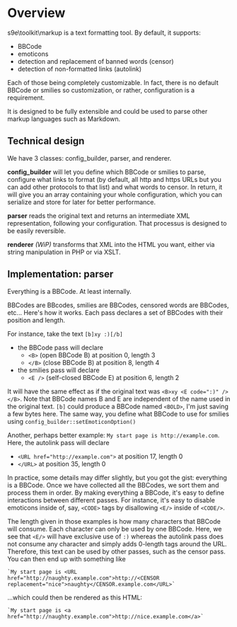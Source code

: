 Overview
========

s9e\toolkit\markup is a text formatting tool. By default, it supports:

 * BBCode
 * emoticons
 * detection and replacement of banned words (censor)
 * detection of non-formatted links (autolink)

Each of those being completely customizable. In fact, there is no default BBCode or smilies so customization, or rather, configuration is a requirement.

It is designed to be fully extensible and could be used to parse other markup languages such as Markdown.


Technical design
----------------
We have 3 classes: config_builder, parser, and renderer.

**config_builder** will let you define which BBCode or smilies to parse, configure what links to format (by default, all http and https URLs but you can add other protocols to that list) and what words to censor. In return, it will give you an array containing your whole configuration, which you can serialize and store for later for better performance.

**parser** reads the original text and returns an intermediate XML representation, following your configuration. That processus is designed to be easily reversible.

**renderer** *(WiP)* transforms that XML into the HTML you want, either via string manipulation in PHP or via XSLT.


Implementation: parser
----------------------
Everything is a BBCode. At least internally.

BBCodes are BBcodes, smilies are BBCodes, censored words are BBCodes, etc... Here's how it works. Each pass declares a set of BBCodes with their position and length.

For instance, take the text `[b]xy :)[/b]`

 * the BBCode pass will declare
   + `<B>` (open BBCode B) at position 0, length 3
   + `</B>` (close BBCode B) at position 8, length 4
 * the smilies pass will declare
   + `<E />` (self-closed BBCode E) at position 6, length 2

It will have the same effect as if the original text was `<B>xy <E code=":)" /></B>`. Note that BBCode names B and E are independent of the name used in the original text. `[b]` could produce a BBCode named `<BOLD>`, I'm just saving a few bytes here. The same way, you define what BBCode to use for smilies using `config_builder::setEmoticonOption()`

Another, perhaps better example: `My start page is http://example.com`. Here, the autolink pass will declare

  * `<URL href="http://example.com">` at position 17, length 0
  * `</URL>` at position 35, length 0

In practice, some details may differ slightly, but you got the gist: everything is a BBCode. Once we have collected all the BBCodes, we sort them and process them in order. By making everything a BBCode, it's easy to define interactions between different passes. For instance, it's easy to disable emoticons inside of, say, `<CODE>` tags by disallowing `<E/>` inside of `<CODE/>`.

The length given in those examples is how many characters that BBCode will consume. Each character can only be used by one BBCode. Here, we see that `<E/>` will have exclusive use of `:)` whereas the autolink pass does not consume any character and simply adds 0-length tags around the URL. Therefore, this text can be used by other passes, such as the censor pass. You can then end up with something like

	`My start page is <URL href="http://naughty.example.com">http://<CENSOR replacement="nice">naughty</CENSOR.example.com</URL>`

...which could then be rendered as this HTML:

	`My start page is <a href="http://naughty.example.com">http://nice.example.com</a>`
